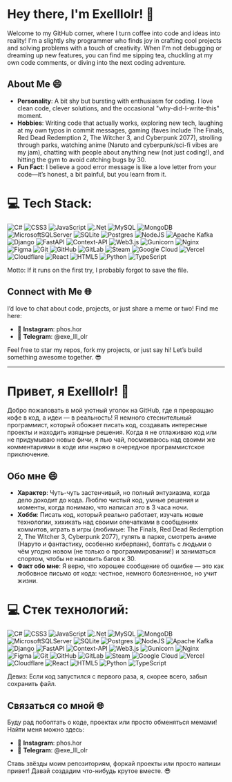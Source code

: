 # Hey there, I'm Exelllolr! 👋

Welcome to my GitHub corner, where I turn coffee into code and ideas into reality! I'm a slightly shy programmer who finds joy in crafting cool projects and solving problems with a touch of creativity. When I'm not debugging or dreaming up new features, you can find me sipping tea, chuckling at my own code comments, or diving into the next coding adventure.

## About Me 😄

- **Personality**: A bit shy but bursting with enthusiasm for coding. I love clean code, clever solutions, and the occasional "why-did-I-write-this" moment.
- **Hobbies**: Writing code that actually works, exploring new tech, laughing at my own typos in commit messages, gaming (faves include The Finals, Red Dead Redemption 2, The Witcher 3, and Cyberpunk 2077), strolling through parks, watching anime (Naruto and cyberpunk/sci-fi vibes are my jam), chatting with people about anything new (not just coding!), and hitting the gym to avoid catching bugs by 30.
- **Fun Fact**: I believe a good error message is like a love letter from your code—it’s honest, a bit painful, but you learn from it.


# 💻 Tech Stack:
![C#](https://img.shields.io/badge/c%23-%23239120.svg?style=for-the-badge&logo=csharp&logoColor=white) ![CSS3](https://img.shields.io/badge/css3-%231572B6.svg?style=for-the-badge&logo=css3&logoColor=white) ![JavaScript](https://img.shields.io/badge/javascript-%23323330.svg?style=for-the-badge&logo=javascript&logoColor=%23F7DF1E) ![.Net](https://img.shields.io/badge/.NET-5C2D91?style=for-the-badge&logo=.net&logoColor=white) ![MySQL](https://img.shields.io/badge/mysql-4479A1.svg?style=for-the-badge&logo=mysql&logoColor=white) ![MongoDB](https://img.shields.io/badge/MongoDB-%234ea94b.svg?style=for-the-badge&logo=mongodb&logoColor=white) ![MicrosoftSQLServer](https://img.shields.io/badge/Microsoft%20SQL%20Server-CC2927?style=for-the-badge&logo=microsoft%20sql%20server&logoColor=white) ![SQLite](https://img.shields.io/badge/sqlite-%2307405e.svg?style=for-the-badge&logo=sqlite&logoColor=white) ![Postgres](https://img.shields.io/badge/postgres-%23316192.svg?style=for-the-badge&logo=postgresql&logoColor=white) ![NodeJS](https://img.shields.io/badge/node.js-6DA55F?style=for-the-badge&logo=node.js&logoColor=white) ![Apache Kafka](https://img.shields.io/badge/Apache%20Kafka-000?style=for-the-badge&logo=apachekafka) ![Django](https://img.shields.io/badge/django-%23092E20.svg?style=for-the-badge&logo=django&logoColor=white) ![FastAPI](https://img.shields.io/badge/FastAPI-005571?style=for-the-badge&logo=fastapi) ![Context-API](https://img.shields.io/badge/Context--Api-000000?style=for-the-badge&logo=react) ![Web3.js](https://img.shields.io/badge/web3.js-F16822?style=for-the-badge&logo=web3.js&logoColor=white) ![Gunicorn](https://img.shields.io/badge/gunicorn-%298729.svg?style=for-the-badge&logo=gunicorn&logoColor=white) ![Nginx](https://img.shields.io/badge/nginx-%23009639.svg?style=for-the-badge&logo=nginx&logoColor=white) ![Figma](https://img.shields.io/badge/figma-%23F24E1E.svg?style=for-the-badge&logo=figma&logoColor=white) ![Git](https://img.shields.io/badge/git-%23F05033.svg?style=for-the-badge&logo=git&logoColor=white) ![GitHub](https://img.shields.io/badge/github-%23121011.svg?style=for-the-badge&logo=github&logoColor=white) ![GitLab](https://img.shields.io/badge/gitlab-%23181717.svg?style=for-the-badge&logo=gitlab&logoColor=white) ![Steam](https://img.shields.io/badge/steam-%23000000.svg?style=for-the-badge&logo=steam&logoColor=white) ![Google Cloud](https://img.shields.io/badge/GoogleCloud-%234285F4.svg?style=for-the-badge&logo=google-cloud&logoColor=white) ![Vercel](https://img.shields.io/badge/vercel-%23000000.svg?style=for-the-badge&logo=vercel&logoColor=white) ![Cloudflare](https://img.shields.io/badge/Cloudflare-F38020?style=for-the-badge&logo=Cloudflare&logoColor=white) ![React](https://img.shields.io/badge/react-%2320232a.svg?style=for-the-badge&logo=react&logoColor=%2361DAFB) ![HTML5](https://img.shields.io/badge/html5-%23E34F26.svg?style=for-the-badge&logo=html5&logoColor=white) ![Python](https://img.shields.io/badge/python-3670A0?style=for-the-badge&logo=python&logoColor=ffdd54) ![TypeScript](https://img.shields.io/badge/typescript-%23007ACC.svg?style=for-the-badge&logo=typescript&logoColor=white)

Motto: If it runs on the first try, I probably forgot to save the file.
## Connect with Me 🌐

I’d love to chat about code, projects, or just share a meme or two! Find me here:

- 📸 **Instagram**: phos.hor
- 💬 **Telegram**: @exe_lll_olr

Feel free to star my repos, fork my projects, or just say hi! Let’s build something awesome together. 😎

---

# Привет, я Exelllolr! 👋

Добро пожаловать в мой уютный уголок на GitHub, где я превращаю кофе в код, а идеи — в реальность! Я немного стеснительный программист, который обожает писать код, создавать интересные проекты и находить изящные решения. Когда я не отлаживаю код или не придумываю новые фичи, я пью чай, посмеиваюсь над своими же комментариями в коде или ныряю в очередное программистское приключение.

## Обо мне 😄

- **Характер**: Чуть-чуть застенчивый, но полный энтузиазма, когда дело доходит до кода. Люблю чистый код, умные решения и моменты, когда понимаю, что написал *это* в 3 часа ночи.
- **Хобби**: Писать код, который реально работает, изучать новые технологии, хихикать над своими опечатками в сообщениях коммитов, играть в игры (любимые: The Finals, Red Dead Redemption 2, The Witcher 3, Cyberpunk 2077), гулять в парке, смотреть аниме (Наруто и фантастику, особенно киберпанк), болтать с людьми о чём угодно новом (не только о программировании!) и заниматься спортом, чтобы не наловить багов к 30.
- **Факт обо мне**: Я верю, что хорошее сообщение об ошибке — это как любовное письмо от кода: честное, немного болезненное, но учит жизни.



# 💻 Cтек технологий:
![C#](https://img.shields.io/badge/c%23-%23239120.svg?style=for-the-badge&logo=csharp&logoColor=white) ![CSS3](https://img.shields.io/badge/css3-%231572B6.svg?style=for-the-badge&logo=css3&logoColor=white) ![JavaScript](https://img.shields.io/badge/javascript-%23323330.svg?style=for-the-badge&logo=javascript&logoColor=%23F7DF1E) ![.Net](https://img.shields.io/badge/.NET-5C2D91?style=for-the-badge&logo=.net&logoColor=white) ![MySQL](https://img.shields.io/badge/mysql-4479A1.svg?style=for-the-badge&logo=mysql&logoColor=white) ![MongoDB](https://img.shields.io/badge/MongoDB-%234ea94b.svg?style=for-the-badge&logo=mongodb&logoColor=white) ![MicrosoftSQLServer](https://img.shields.io/badge/Microsoft%20SQL%20Server-CC2927?style=for-the-badge&logo=microsoft%20sql%20server&logoColor=white) ![SQLite](https://img.shields.io/badge/sqlite-%2307405e.svg?style=for-the-badge&logo=sqlite&logoColor=white) ![Postgres](https://img.shields.io/badge/postgres-%23316192.svg?style=for-the-badge&logo=postgresql&logoColor=white) ![NodeJS](https://img.shields.io/badge/node.js-6DA55F?style=for-the-badge&logo=node.js&logoColor=white) ![Apache Kafka](https://img.shields.io/badge/Apache%20Kafka-000?style=for-the-badge&logo=apachekafka) ![Django](https://img.shields.io/badge/django-%23092E20.svg?style=for-the-badge&logo=django&logoColor=white) ![FastAPI](https://img.shields.io/badge/FastAPI-005571?style=for-the-badge&logo=fastapi) ![Context-API](https://img.shields.io/badge/Context--Api-000000?style=for-the-badge&logo=react) ![Web3.js](https://img.shields.io/badge/web3.js-F16822?style=for-the-badge&logo=web3.js&logoColor=white) ![Gunicorn](https://img.shields.io/badge/gunicorn-%298729.svg?style=for-the-badge&logo=gunicorn&logoColor=white) ![Nginx](https://img.shields.io/badge/nginx-%23009639.svg?style=for-the-badge&logo=nginx&logoColor=white) ![Figma](https://img.shields.io/badge/figma-%23F24E1E.svg?style=for-the-badge&logo=figma&logoColor=white) ![Git](https://img.shields.io/badge/git-%23F05033.svg?style=for-the-badge&logo=git&logoColor=white) ![GitHub](https://img.shields.io/badge/github-%23121011.svg?style=for-the-badge&logo=github&logoColor=white) ![GitLab](https://img.shields.io/badge/gitlab-%23181717.svg?style=for-the-badge&logo=gitlab&logoColor=white) ![Steam](https://img.shields.io/badge/steam-%23000000.svg?style=for-the-badge&logo=steam&logoColor=white) ![Google Cloud](https://img.shields.io/badge/GoogleCloud-%234285F4.svg?style=for-the-badge&logo=google-cloud&logoColor=white) ![Vercel](https://img.shields.io/badge/vercel-%23000000.svg?style=for-the-badge&logo=vercel&logoColor=white) ![Cloudflare](https://img.shields.io/badge/Cloudflare-F38020?style=for-the-badge&logo=Cloudflare&logoColor=white) ![React](https://img.shields.io/badge/react-%2320232a.svg?style=for-the-badge&logo=react&logoColor=%2361DAFB) ![HTML5](https://img.shields.io/badge/html5-%23E34F26.svg?style=for-the-badge&logo=html5&logoColor=white) ![Python](https://img.shields.io/badge/python-3670A0?style=for-the-badge&logo=python&logoColor=ffdd54) ![TypeScript](https://img.shields.io/badge/typescript-%23007ACC.svg?style=for-the-badge&logo=typescript&logoColor=white)

Девиз: Если код запустился с первого раза, я, скорее всего, забыл сохранить файл.
## 

## Связаться со мной 🌐

Буду рад поболтать о коде, проектах или просто обменяться мемами! Найти меня можно здесь:

- 📸 **Instagram**: phos.hor
- 💬 **Telegram**: @exe_lll_olr

Ставь звёзды моим репозиториям, форкай проекты или просто напиши привет! Давай создадим что-нибудь крутое вместе. 😎
